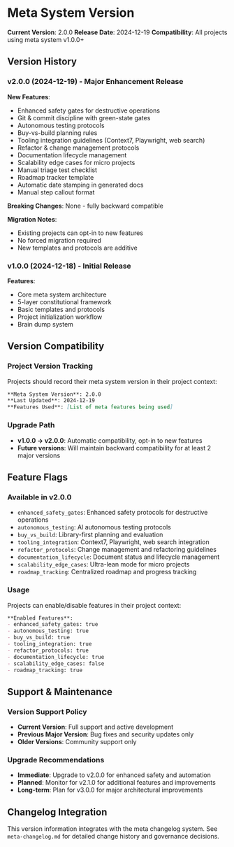 # Meta System Version

**Current Version**: 2.0.0
**Release Date**: 2024-12-19
**Compatibility**: All projects using meta system v1.0.0+

## Version History

### v2.0.0 (2024-12-19) - Major Enhancement Release
**New Features**:
- Enhanced safety gates for destructive operations
- Git & commit discipline with green-state gates
- Autonomous testing protocols
- Buy-vs-build planning rules
- Tooling integration guidelines (Context7, Playwright, web search)
- Refactor & change management protocols
- Documentation lifecycle management
- Scalability edge cases for micro projects
- Manual triage test checklist
- Roadmap tracker template
- Automatic date stamping in generated docs
- Manual step callout format

**Breaking Changes**: None - fully backward compatible

**Migration Notes**: 
- Existing projects can opt-in to new features
- No forced migration required
- New templates and protocols are additive

### v1.0.0 (2024-12-18) - Initial Release
**Features**:
- Core meta system architecture
- 5-layer constitutional framework
- Basic templates and protocols
- Project initialization workflow
- Brain dump system

## Version Compatibility

### Project Version Tracking
Projects should record their meta system version in their project context:
```markdown
**Meta System Version**: 2.0.0
**Last Updated**: 2024-12-19
**Features Used**: [List of meta features being used]
```

### Upgrade Path
- **v1.0.0 → v2.0.0**: Automatic compatibility, opt-in to new features
- **Future versions**: Will maintain backward compatibility for at least 2 major versions

## Feature Flags

### Available in v2.0.0
- `enhanced_safety_gates`: Enhanced safety protocols for destructive operations
- `autonomous_testing`: AI autonomous testing protocols
- `buy_vs_build`: Library-first planning and evaluation
- `tooling_integration`: Context7, Playwright, web search integration
- `refactor_protocols`: Change management and refactoring guidelines
- `documentation_lifecycle`: Document status and lifecycle management
- `scalability_edge_cases`: Ultra-lean mode for micro projects
- `roadmap_tracking`: Centralized roadmap and progress tracking

### Usage
Projects can enable/disable features in their project context:
```markdown
**Enabled Features**: 
- enhanced_safety_gates: true
- autonomous_testing: true
- buy_vs_build: true
- tooling_integration: true
- refactor_protocols: true
- documentation_lifecycle: true
- scalability_edge_cases: false
- roadmap_tracking: true
```

## Support & Maintenance

### Version Support Policy
- **Current Version**: Full support and active development
- **Previous Major Version**: Bug fixes and security updates only
- **Older Versions**: Community support only

### Upgrade Recommendations
- **Immediate**: Upgrade to v2.0.0 for enhanced safety and automation
- **Planned**: Monitor for v2.1.0 for additional features and improvements
- **Long-term**: Plan for v3.0.0 for major architectural improvements

## Changelog Integration

This version information integrates with the meta changelog system. See `meta-changelog.md` for detailed change history and governance decisions.
